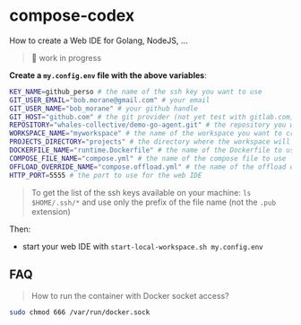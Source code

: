 # compose-codex

How to create a Web IDE for Golang, NodeJS, ...
> 🚧 work in progress

**Create a `my.config.env` file with the above variables**:
```bash
KEY_NAME=github_perso # the name of the ssh key you want to use
GIT_USER_EMAIL="bob.morane@gmail.com" # your email
GIT_USER_NAME="bob_morane" # your github handle
GIT_HOST="github.com" # the git provider (not yet test with gitlab.com)
REPOSITORY="whales-collective/demo-go-agent.git" # the repository you want to clone
WORKSPACE_NAME="myworkspace" # the name of the workspace you want to create
PROJECTS_DIRECTORY="projects" # the directory where the workspace will be created
DOCKERFILE_NAME="runtime.Dockerfile" # the name of the Dockerfile to use
COMPOSE_FILE_NAME="compose.yml" # the name of the compose file to use
OFFLOAD_OVERRIDE_NAME="compose.offload.yml" # the name of the offload override file to use
HTTP_PORT=5555 # the port to use for the web IDE
```
> To get the list of the ssh keys available on your machine: `ls $HOME/.ssh/*` and use only the prefix of the file name (not the `.pub` extension)

Then:
- start your web IDE with `start-local-workspace.sh my.config.env`

## FAQ

> How to run the container with Docker socket access?
```bash
sudo chmod 666 /var/run/docker.sock
```